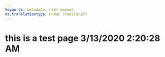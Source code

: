 ```yaml
---
keywords: metadata, user manual
ms.translationtype: Human Translation
---
```

# this is a test page 3/13/2020 2:20:28 AM